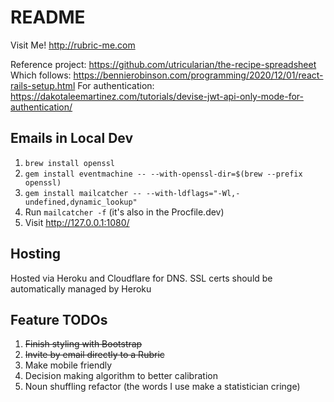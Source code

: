 # README

Visit Me! http://rubric-me.com

Reference project: https://github.com/utricularian/the-recipe-spreadsheet
Which follows: https://bennierobinson.com/programming/2020/12/01/react-rails-setup.html
For authentication: https://dakotaleemartinez.com/tutorials/devise-jwt-api-only-mode-for-authentication/

## Emails in Local Dev
1. `brew install openssl`
2. `gem install eventmachine -- --with-openssl-dir=$(brew --prefix openssl)`
3. `gem install mailcatcher -- --with-ldflags="-Wl,-undefined,dynamic_lookup"`
4. Run `mailcatcher -f` (it's also in the Procfile.dev)
5. Visit http://127.0.0.1:1080/

## Hosting

Hosted via Heroku and Cloudflare for DNS. SSL certs should be automatically managed
by Heroku


## Feature TODOs
1. ~~Finish styling with Bootstrap~~
2. ~~Invite by email directly to a Rubric~~
3. Make mobile friendly
4. Decision making algorithm to better calibration
5. Noun shuffling refactor (the words I use make a statistician cringe)

